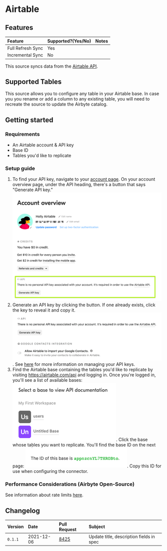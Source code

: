 # Airtable

## Features

| Feature | Supported?\(Yes/No\) | Notes |
| :--- | :--- | :--- |
| Full Refresh Sync | Yes |  |
| Incremental Sync | No |  |

This source syncs data from the [Airtable API](https://airtable.com/api).

## Supported Tables

This source allows you to configure any table in your Airtable base. In case you you rename or add a column to any existing table, you will need to recreate the source to update the Airbyte catalog. 

## Getting started

### Requirements

* An Airtable account & API key
* Base ID
* Tables you'd like to replicate

### Setup guide
1. To find your API key, navigate to your [account page](https://airtable.com/account). On your account overview page, under the API heading, there's a button that says "Generate API key."
![img.png](../../.gitbook/assets/airtable_api_key1.png)
2. Generate an API key by clicking the button. If one already exists, click the key to reveal it and copy it. ![img.png](../../.gitbook/assets/airtable_api_key2.png). See [here](https://support.airtable.com/hc/en-us/articles/219046777-How-do-I-get-my-API-key-) for more information on managing your API keys. 
3. Find the Airtable base containing the tables you'd like to replicate by visiting https://airtable.com/api and logging in. Once you're logged in, you'll see a list of available bases: ![bases](../../.gitbook/assets/airtable_bases_ui_list1.png). Click the base whose tables you want to replicate. You'll find the base ID on the next page: ![](../../.gitbook/assets/airtable_base_id.png). Copy this ID for use when configuring the connector. 

### Performance Considerations (Airbyte Open-Source)

See information about rate limits [here](https://support.airtable.com/hc/en-us/articles/203313985-Public-REST-API).

## Changelog

| Version | Date | Pull Request | Subject |
| :------ | :--------  | :-----       | :------ |
| `0.1.1` | 2021-12-06 | [8425](https://github.com/airbytehq/airbyte/pull/8425) | Update title, description fields in spec |
